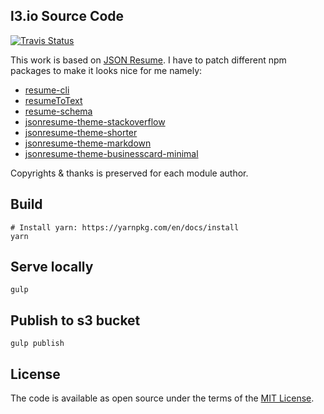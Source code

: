 ## l3.io Source Code


<a href="https://travis-ci.org/laithshadeed/l3.io">
  <img alt="Travis Status" src="https://travis-ci.org/laithshadeed/l3.io.svg">
</a>

This work is based on [JSON Resume](https://jsonresume.org). I have to patch different npm packages to make it looks nice for me namely:
 - [resume-cli](https://github.com/laithshadeed/resume-cli)
 - [resumeToText](https://github.com/laithshadeed/resumeToText)
 - [resume-schema](https://github.com/laithshadeed/resume-schema)
 - [jsonresume-theme-stackoverflow](https://github.com/laithshadeed/jsonresume-theme-stackoverflow)
 - [jsonresume-theme-shorter](https://github.com/laithshadeed/jsonresume-theme-shorter)
 - [jsonresume-theme-markdown](https://github.com/laithshadeed/jsonresume-theme-markdown)
 - [jsonresume-theme-businesscard-minimal](https://github.com/laithshadeed/jsonresume-theme-businesscard-minimal)

Copyrights & thanks is preserved for each module author.

## Build

```
# Install yarn: https://yarnpkg.com/en/docs/install
yarn

```

## Serve locally

```
gulp

```

## Publish to s3 bucket

```
gulp publish

```

## License
The code is available as open source under the terms of the [MIT License](http://opensource.org/licenses/MIT).
